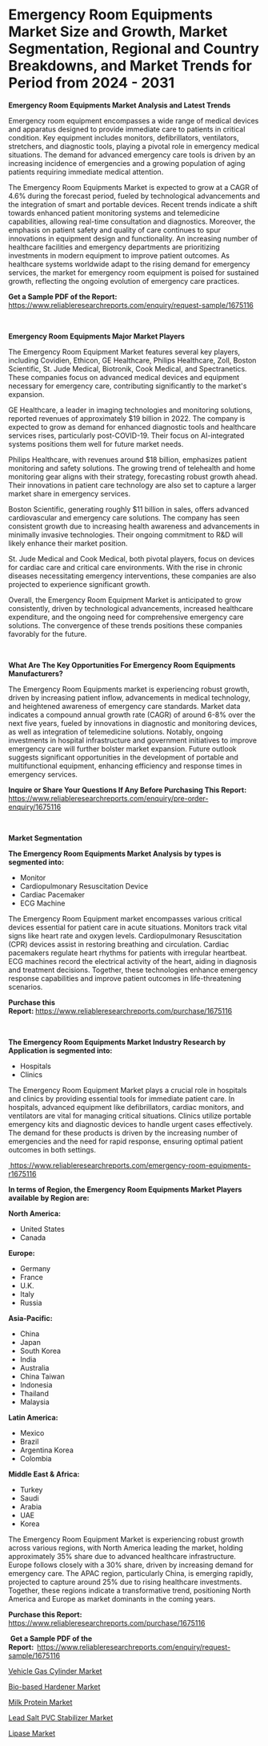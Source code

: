 <p><h1>Emergency Room Equipments Market Size and Growth, Market Segmentation, Regional and Country Breakdowns, and Market Trends for Period from 2024 -  2031</h1></p><p><strong>Emergency Room Equipments Market Analysis and Latest Trends</strong></p>
<p><p>Emergency room equipment encompasses a wide range of medical devices and apparatus designed to provide immediate care to patients in critical condition. Key equipment includes monitors, defibrillators, ventilators, stretchers, and diagnostic tools, playing a pivotal role in emergency medical situations. The demand for advanced emergency care tools is driven by an increasing incidence of emergencies and a growing population of aging patients requiring immediate medical attention.</p><p>The Emergency Room Equipments Market is expected to grow at a CAGR of 4.6% during the forecast period, fueled by technological advancements and the integration of smart and portable devices. Recent trends indicate a shift towards enhanced patient monitoring systems and telemedicine capabilities, allowing real-time consultation and diagnostics. Moreover, the emphasis on patient safety and quality of care continues to spur innovations in equipment design and functionality. An increasing number of healthcare facilities and emergency departments are prioritizing investments in modern equipment to improve patient outcomes. As healthcare systems worldwide adapt to the rising demand for emergency services, the market for emergency room equipment is poised for sustained growth, reflecting the ongoing evolution of emergency care practices.</p></p>
<p><strong>Get a Sample PDF of the Report:&nbsp;</strong> <a href="https://www.reliableresearchreports.com/enquiry/request-sample/1675116?utm_campaign=6&utm_medium=2&utm_source=Github&utm_content=ia&utm_term=10102024&utm_id=emergency-room-equipments">https://www.reliableresearchreports.com/enquiry/request-sample/1675116</a></p>
<p>&nbsp;</p>
<p><strong>Emergency Room Equipments Major Market Players</strong></p>
<p><p>The Emergency Room Equipment Market features several key players, including Covidien, Ethicon, GE Healthcare, Philips Healthcare, Zoll, Boston Scientific, St. Jude Medical, Biotronik, Cook Medical, and Spectranetics. These companies focus on advanced medical devices and equipment necessary for emergency care, contributing significantly to the market's expansion.</p><p>GE Healthcare, a leader in imaging technologies and monitoring solutions, reported revenues of approximately $19 billion in 2022. The company is expected to grow as demand for enhanced diagnostic tools and healthcare services rises, particularly post-COVID-19. Their focus on AI-integrated systems positions them well for future market needs.</p><p>Philips Healthcare, with revenues around $18 billion, emphasizes patient monitoring and safety solutions. The growing trend of telehealth and home monitoring gear aligns with their strategy, forecasting robust growth ahead. Their innovations in patient care technology are also set to capture a larger market share in emergency services.</p><p>Boston Scientific, generating roughly $11 billion in sales, offers advanced cardiovascular and emergency care solutions. The company has seen consistent growth due to increasing health awareness and advancements in minimally invasive technologies. Their ongoing commitment to R&D will likely enhance their market position.</p><p>St. Jude Medical and Cook Medical, both pivotal players, focus on devices for cardiac care and critical care environments. With the rise in chronic diseases necessitating emergency interventions, these companies are also projected to experience significant growth.</p><p>Overall, the Emergency Room Equipment Market is anticipated to grow consistently, driven by technological advancements, increased healthcare expenditure, and the ongoing need for comprehensive emergency care solutions. The convergence of these trends positions these companies favorably for the future.</p></p>
<p>&nbsp;</p>
<p><strong>What Are The Key Opportunities For Emergency Room Equipments Manufacturers?</strong></p>
<p><p>The Emergency Room Equipments market is experiencing robust growth, driven by increasing patient inflow, advancements in medical technology, and heightened awareness of emergency care standards. Market data indicates a compound annual growth rate (CAGR) of around 6-8% over the next five years, fueled by innovations in diagnostic and monitoring devices, as well as integration of telemedicine solutions. Notably, ongoing investments in hospital infrastructure and government initiatives to improve emergency care will further bolster market expansion. Future outlook suggests significant opportunities in the development of portable and multifunctional equipment, enhancing efficiency and response times in emergency services.</p></p>
<p><strong>Inquire or Share Your Questions If Any Before Purchasing This Report:</strong> <a href="https://www.reliableresearchreports.com/enquiry/pre-order-enquiry/1675116?utm_campaign=6&utm_medium=2&utm_source=Github&utm_content=ia&utm_term=10102024&utm_id=emergency-room-equipments">https://www.reliableresearchreports.com/enquiry/pre-order-enquiry/1675116</a></p>
<p>&nbsp;</p>
<p><strong>Market Segmentation</strong></p>
<p><strong>The Emergency Room Equipments Market Analysis by types is segmented into:</strong></p>
<p><ul><li>Monitor</li><li>Cardiopulmonary Resuscitation Device</li><li>Cardiac Pacemaker</li><li>ECG Machine</li></ul></p>
<p><p>The Emergency Room Equipment market encompasses various critical devices essential for patient care in acute situations. Monitors track vital signs like heart rate and oxygen levels. Cardiopulmonary Resuscitation (CPR) devices assist in restoring breathing and circulation. Cardiac pacemakers regulate heart rhythms for patients with irregular heartbeat. ECG machines record the electrical activity of the heart, aiding in diagnosis and treatment decisions. Together, these technologies enhance emergency response capabilities and improve patient outcomes in life-threatening scenarios.</p></p>
<p><strong>Purchase this Report:&nbsp;</strong><a href="https://www.reliableresearchreports.com/purchase/1675116?utm_campaign=6&utm_medium=2&utm_source=Github&utm_content=ia&utm_term=10102024&utm_id=emergency-room-equipments">https://www.reliableresearchreports.com/purchase/1675116</a></p>
<p>&nbsp;</p>
<p><strong>The Emergency Room Equipments Market Industry Research by Application is segmented into:</strong></p>
<p><ul><li>Hospitals</li><li>Clinics</li></ul></p>
<p><p>The Emergency Room Equipment Market plays a crucial role in hospitals and clinics by providing essential tools for immediate patient care. In hospitals, advanced equipment like defibrillators, cardiac monitors, and ventilators are vital for managing critical situations. Clinics utilize portable emergency kits and diagnostic devices to handle urgent cases effectively. The demand for these products is driven by the increasing number of emergencies and the need for rapid response, ensuring optimal patient outcomes in both settings.</p></p>
<p><a href="https://www.reliableresearchreports.com/emergency-room-equipments-r1675116?utm_campaign=6&utm_medium=2&utm_source=Github&utm_content=ia&utm_term=10102024&utm_id=emergency-room-equipments">&nbsp;https://www.reliableresearchreports.com/emergency-room-equipments-r1675116</a></p>
<p><strong>In terms of Region, the Emergency Room Equipments Market Players available by Region are:</strong></p>
<p>
    <p> <strong> North America: </strong>
        <ul>
            <li>United States</li>
            <li>Canada</li>
        </ul>
        </p> 
    <p> <strong> Europe: </strong>
        <ul>
            <li>Germany</li>
            <li>France</li>
            <li>U.K.</li>
            <li>Italy</li>
            <li>Russia</li>
        </ul>
        </p> 
    <p> <strong> Asia-Pacific: </strong>
        <ul>
            <li>China</li>
            <li>Japan</li>
            <li>South Korea</li>
            <li>India</li>
            <li>Australia</li>
            <li>China Taiwan</li>
            <li>Indonesia</li>
            <li>Thailand</li>
            <li>Malaysia</li>
        </ul>
        </p> 
    <p> <strong> Latin America: </strong>
        <ul>
            <li>Mexico</li>
            <li>Brazil</li>
            <li>Argentina Korea</li>
            <li>Colombia</li>
        </ul>
        </p> 
    <p> <strong> Middle East & Africa: </strong>
        <ul>
            <li>Turkey</li>
            <li>Saudi</li>
            <li>Arabia</li>
            <li>UAE</li>
            <li>Korea</li>
        </ul>
    </p>
    </p>
<p><p>The Emergency Room Equipment Market is experiencing robust growth across various regions, with North America leading the market, holding approximately 35% share due to advanced healthcare infrastructure. Europe follows closely with a 30% share, driven by increasing demand for emergency care. The APAC region, particularly China, is emerging rapidly, projected to capture around 25% due to rising healthcare investments. Together, these regions indicate a transformative trend, positioning North America and Europe as market dominants in the coming years.</p></p>
<p><strong>Purchase this Report: </strong><a href="https://www.reliableresearchreports.com/purchase/1675116?utm_campaign=6&utm_medium=2&utm_source=Github&utm_content=ia&utm_term=10102024&utm_id=emergency-room-equipments">https://www.reliableresearchreports.com/purchase/1675116</a></p>
<p>&nbsp;<strong>Get a Sample PDF of the Report:&nbsp;&nbsp;</strong><a href="https://www.reliableresearchreports.com/enquiry/request-sample/1675116?utm_campaign=6&utm_medium=2&utm_source=Github&utm_content=ia&utm_term=10102024&utm_id=emergency-room-equipments">https://www.reliableresearchreports.com/enquiry/request-sample/1675116</a></p>
<p><strong></strong></p>
<p><p><a href="https://www.linkedin.com/pulse/future-vehicle-gas-cylinder-market-global-forecast-trends-2024-phjbc?utm_campaign=6&utm_medium=2&utm_source=Github&utm_content=ia&utm_term=10102024&utm_id=emergency-room-equipments">Vehicle Gas Cylinder Market</a></p><p><a href="https://github.com/sumonsky0m/Market-Research-Report-List-1/blob/main/bio-based-hardener-market.md?utm_campaign=6&utm_medium=2&utm_source=Github&utm_content=ia&utm_term=10102024&utm_id=emergency-room-equipments">Bio-based Hardener Market</a></p><p><a href="https://issuu.com/reportprime-2/docs/milk-protein-market-size-2030.pptx_5e029d5ba1c7f3?utm_campaign=6&utm_medium=2&utm_source=Github&utm_content=ia&utm_term=10102024&utm_id=emergency-room-equipments">Milk Protein Market</a></p><p><a href="https://www.linkedin.com/pulse/lead-salt-pvc-stabilizer-market-outlook-share-analysis-growth-aunff?utm_campaign=6&utm_medium=2&utm_source=Github&utm_content=ia&utm_term=10102024&utm_id=emergency-room-equipments">Lead Salt PVC Stabilizer Market</a></p><p><a href="https://issuu.com/reportprime-2/docs/lipase-market-size-2030.pptx_fba1b72251b98e?utm_campaign=6&utm_medium=2&utm_source=Github&utm_content=ia&utm_term=10102024&utm_id=emergency-room-equipments">Lipase Market</a></p></p>